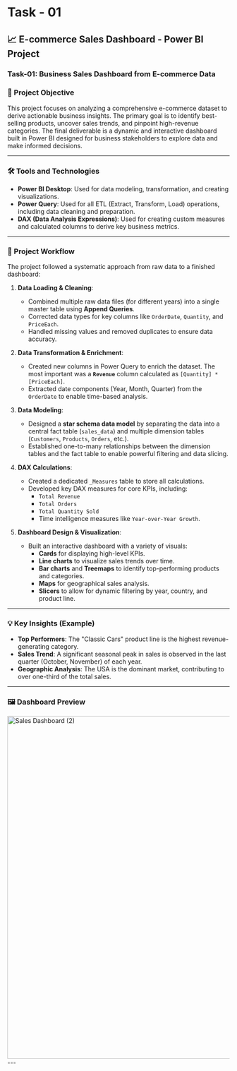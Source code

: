 # Task - 01
## 📈 E-commerce Sales Dashboard - Power BI Project

### Task-01: Business Sales Dashboard from E-commerce Data

### 🎯 Project Objective

This project focuses on analyzing a comprehensive e-commerce dataset to derive actionable business insights. The primary goal is to identify best-selling products, uncover sales trends, and pinpoint high-revenue categories. The final deliverable is a dynamic and interactive dashboard built in Power BI designed for business stakeholders to explore data and make informed decisions.

---

### 🛠️ Tools and Technologies

* **Power BI Desktop**: Used for data modeling, transformation, and creating visualizations.
* **Power Query**: Used for all ETL (Extract, Transform, Load) operations, including data cleaning and preparation.
* **DAX (Data Analysis Expressions)**: Used for creating custom measures and calculated columns to derive key business metrics.

---

### 🔄 Project Workflow

The project followed a systematic approach from raw data to a finished dashboard:

1.  **Data Loading & Cleaning**:
    * Combined multiple raw data files (for different years) into a single master table using **Append Queries**.
    * Corrected data types for key columns like `OrderDate`, `Quantity`, and `PriceEach`.
    * Handled missing values and removed duplicates to ensure data accuracy.

2.  **Data Transformation & Enrichment**:
    * Created new columns in Power Query to enrich the dataset. The most important was a **`Revenue`** column calculated as `[Quantity] * [PriceEach]`.
    * Extracted date components (Year, Month, Quarter) from the `OrderDate` to enable time-based analysis.

3.  **Data Modeling**:
    * Designed a **star schema data model** by separating the data into a central fact table (`sales_data`) and multiple dimension tables (`Customers`, `Products`, `Orders`, etc.).
    * Established one-to-many relationships between the dimension tables and the fact table to enable powerful filtering and data slicing.

4.  **DAX Calculations**:
    * Created a dedicated `_Measures` table to store all calculations.
    * Developed key DAX measures for core KPIs, including:
        * `Total Revenue`
        * `Total Orders`
        * `Total Quantity Sold`
        * Time intelligence measures like `Year-over-Year Growth`.

5.  **Dashboard Design & Visualization**:
    * Built an interactive dashboard with a variety of visuals:
        * **Cards** for displaying high-level KPIs.
        * **Line charts** to visualize sales trends over time.
        * **Bar charts** and **Treemaps** to identify top-performing products and categories.
        * **Maps** for geographical sales analysis.
        * **Slicers** to allow for dynamic filtering by year, country, and product line.

---
### 💡 Key Insights (Example)
* **Top Performers**: The "Classic Cars" product line is the highest revenue-generating category.
* **Sales Trend**: A significant seasonal peak in sales is observed in the last quarter (October, November) of each year.
* **Geographic Analysis**: The USA is the dominant market, contributing to over one-third of the total sales.
---
### 🖼️ Dashboard Preview
<img width="1905" height="777" alt="Sales Dashboard (2)" src="https://github.com/user-attachments/assets/3915210b-0464-4064-b24a-69892db51d2b" />
---
